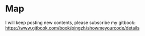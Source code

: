 #  Map

I will keep posting new contents, please subscribe my gitbook: https://www.gitbook.com/book/pingzh/showmeyourcode/details



